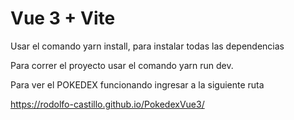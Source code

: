 # Vue 3 + Vite

Usar el comando yarn install, para instalar todas las dependencias

Para correr el proyecto usar el comando yarn run dev.

Para ver el POKEDEX funcionando ingresar a la siguiente ruta

https://rodolfo-castillo.github.io/PokedexVue3/
